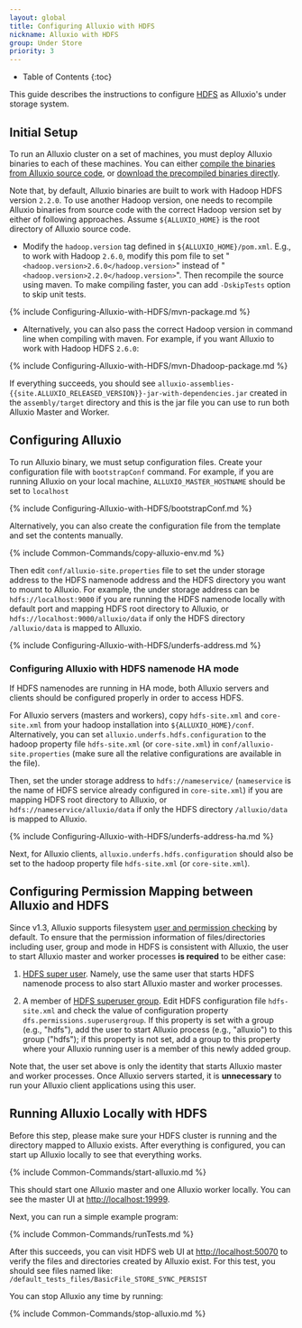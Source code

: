 ```yaml
---
layout: global
title: Configuring Alluxio with HDFS
nickname: Alluxio with HDFS
group: Under Store
priority: 3
---
```


* Table of Contents
{:toc}

This guide describes the instructions to configure
[HDFS](https://hadoop.apache.org/docs/stable/hadoop-project-dist/hadoop-hdfs/HdfsUserGuide.html)
as Alluxio's under storage system.

## Initial Setup

To run an Alluxio cluster on a set of machines, you must deploy Alluxio binaries to each of these
machines. You can either
[compile the binaries from Alluxio source code](Building-Alluxio-Master-Branch.html), or
[download the precompiled binaries directly](Running-Alluxio-Locally.html).

Note that, by default, Alluxio binaries are built to work with Hadoop HDFS version `2.2.0`. To use
another Hadoop version, one needs to recompile Alluxio binaries from source code with the correct
Hadoop version set by either of following approaches. Assume `${ALLUXIO_HOME}` is the root directory
of Alluxio source code.

* Modify the `hadoop.version` tag defined in `${ALLUXIO_HOME}/pom.xml`. E.g., to work with Hadoop
`2.6.0`, modify this pom file to set "`<hadoop.version>2.6.0</hadoop.version>`" instead of
"`<hadoop.version>2.2.0</hadoop.version>`". Then recompile the source using maven.
To make compiling faster, you can add `-DskipTests` option to skip unit tests.

{% include Configuring-Alluxio-with-HDFS/mvn-package.md %}

* Alternatively, you can also pass the correct Hadoop version in command line when compiling with
maven. For example, if you want Alluxio to work with Hadoop HDFS `2.6.0`:

{% include Configuring-Alluxio-with-HDFS/mvn-Dhadoop-package.md %}

If everything succeeds, you should see
`alluxio-assemblies-{{site.ALLUXIO_RELEASED_VERSION}}-jar-with-dependencies.jar` created in the
`assembly/target` directory and this is the jar file you can use to run both Alluxio Master and
Worker.

## Configuring Alluxio

To run Alluxio binary, we must setup configuration files. Create your configuration file with
`bootstrapConf` command. For example, if you are running Alluxio on your local machine,
`ALLUXIO_MASTER_HOSTNAME` should be set to `localhost`

{% include Configuring-Alluxio-with-HDFS/bootstrapConf.md %}

Alternatively, you can also create the configuration file from the template and set the contents
manually.

{% include Common-Commands/copy-alluxio-env.md %}

Then edit `conf/alluxio-site.properties` file to set the under storage address to the HDFS namenode
address and the HDFS directory you want to mount to Alluxio. For example, the under storage address
can be `hdfs://localhost:9000` if you are running the HDFS namenode locally with default port and
mapping HDFS root directory to Alluxio, or `hdfs://localhost:9000/alluxio/data` if only the HDFS
directory `/alluxio/data` is mapped to Alluxio.

{% include Configuring-Alluxio-with-HDFS/underfs-address.md %}

### Configuring Alluxio with HDFS namenode HA mode

If HDFS namenodes are running in HA mode, both Alluxio servers and clients should be configured
properly in order to access HDFS.

For Alluxio servers (masters and workers), copy `hdfs-site.xml` and `core-site.xml` from your hadoop
installation into `${ALLUXIO_HOME}/conf`. Alternatively, you can set
`alluxio.underfs.hdfs.configuration` to the hadoop property file `hdfs-site.xml` (or
`core-site.xml`) in `conf/alluxio-site.properties` (make sure all the relative configurations are
available in the file).

Then, set the under storage address to `hdfs://nameservice/` (`nameservice` is the name of HDFS
service already configured in `core-site.xml`) if you are mapping HDFS root directory to Alluxio, or
`hdfs://nameservice/alluxio/data` if only the HDFS directory `/alluxio/data` is mapped to Alluxio.

{% include Configuring-Alluxio-with-HDFS/underfs-address-ha.md %}

Next, for Alluxio clients, `alluxio.underfs.hdfs.configuration` should also be set to the hadoop
property file `hdfs-site.xml` (or `core-site.xml`).

## Configuring Permission Mapping between Alluxio and HDFS

Since v1.3, Alluxio supports filesystem [user and permission checking](Security.html) by default.
To ensure that the permission information of files/directories including user, group and mode in HDFS is consistent with Alluxio, the user to start Alluxio master and worker processes **is required** to be either case:

1. [HDFS super user](http://hadoop.apache.org/docs/r2.7.2/hadoop-project-dist/hadoop-hdfs/HdfsPermissionsGuide.html#The_Super-User). Namely, use the same user that starts HDFS namenode process to also start Alluxio master and worker processes.

2. A member of [HDFS superuser group](http://hadoop.apache.org/docs/r2.7.2/hadoop-project-dist/hadoop-hdfs/HdfsPermissionsGuide.html#Configuration_Parameters). Edit HDFS configuration file `hdfs-site.xml` and check the value of configuration property `dfs.permissions.superusergroup`. If this property is set with a group (e.g., "hdfs"), add the user to start Alluxio process (e.g., "alluxio") to this group ("hdfs"); if this property is not set, add a group to this property where your Alluxio running user is a member of this newly added group.

Note that, the user set above is only the identity that starts Alluxio master and worker processes. Once Alluxio servers started, it is **unnecessary** to run your Alluxio client applications using this user.

## Running Alluxio Locally with HDFS

Before this step, please make sure your HDFS cluster is running and the directory mapped to Alluxio
exists. After everything is configured, you can start up Alluxio locally to see that everything
works.

{% include Common-Commands/start-alluxio.md %}

This should start one Alluxio master and one Alluxio worker locally. You can see the master UI at
[http://localhost:19999](http://localhost:19999).

Next, you can run a simple example program:

{% include Common-Commands/runTests.md %}

After this succeeds, you can visit HDFS web UI at [http://localhost:50070](http://localhost:50070)
to verify the files and directories created by Alluxio exist. For this test, you should see
files named like: `/default_tests_files/BasicFile_STORE_SYNC_PERSIST`

You can stop Alluxio any time by running:

{% include Common-Commands/stop-alluxio.md %}

